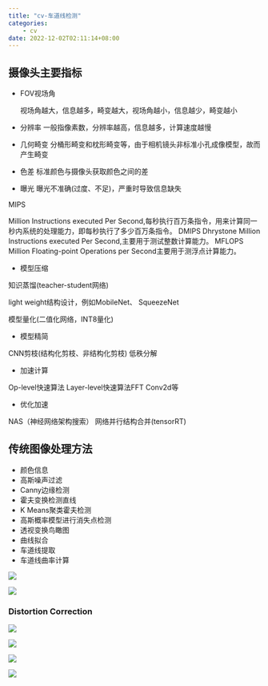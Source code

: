```yaml
---
title: "cv-车道线检测"
categories:
	- cv
date: 2022-12-02T02:11:14+08:00
---
```


## 摄像头主要指标

- FOV视场角

  视场角越大，信息越多，畸变越大，视场角越小，信息越少，畸变越小

- 分辨率
  一般指像素数，分辨率越高，信息越多，计算速度越慢
- 几何畸变
  分桶形畸变和枕形畸变等，由于相机镜头非标准小孔成像模型，故而产生畸变
- 色差
  标准颜色与摄像头获取颜色之间的差
- 曝光
  曝光不准确(过度、不足)，严重时导致信息缺失

MIPS

Million Instructions executed Per Second,每秒执行百万条指令，用来计算同一秒内系统的处理能力，即每秒执行了多少百万条指令。
DMIPS
Dhrystone Million Instructions executed Per Second,主要用于测试整数计算能力。
MFLOPS
Million Floating-point Operations per Second主要用于测浮点计算能力。



- 模型压缩

知识蒸馏(teacher-student网络)

light weight结构设计，例如MobileNet、 SqueezeNet

模型量化(二值化网络，INT8量化)

- 模型精简

CNN剪枝(结构化剪枝、非结构化剪枝)
低秩分解

- 加速计算

Op-level快速算法
Layer-level快速算法FFT Conv2d等

- 优化加速

NAS（神经网络架构搜索）
网络并行结构合并(tensorRT)



## 传统图像处理方法

- 颜色信息
- 高斯噪声过滤
- Canny边缘检测
- 霍夫变换检测直线
- K Means聚类霍夫检测
- 高斯概率模型进行消失点检测
- 透视变换鸟瞰图
- 曲线拟合
- 车道线提取
- 车道线曲率计算

![](https://gitee.com/tomding1995/picture/raw/master/2022-12-02/2022-12-02_23-40-42-261.png)



![](https://gitee.com/tomding1995/picture/raw/master/2022-12-02/2022-12-02_23-42-33-519.png)

### Distortion Correction

![](https://gitee.com/tomding1995/picture/raw/master/2022-12-02/2022-12-02_23-44-37-275.png)



![](https://gitee.com/tomding1995/picture/raw/master/2022-12-02/2022-12-02_23-45-00-136.png)

![](https://gitee.com/tomding1995/picture/raw/master/2022-12-02/2022-12-02_23-45-39-183.png)

![](https://gitee.com/tomding1995/picture/raw/master/2022-12-02/2022-12-02_23-46-06-842.png)